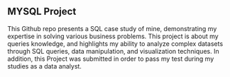 ## MYSQL Project 
This Github repo presents a SQL case study of mine, demonstrating my expertise in solving various business problems.
This project is about my queries knowledge, and highlights my ability to analyze complex datasets through SQL queries, data manipulation, and visualization techniques.
In addition, this Project was submitted in order to pass my test during my studies as a data analyst. 
